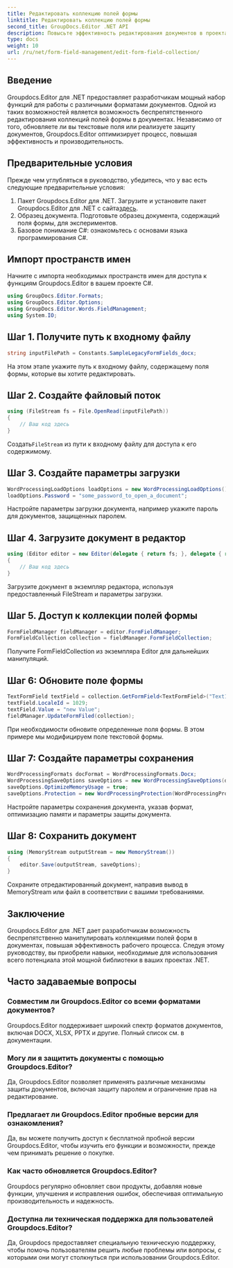 ```yaml
---
title: Редактировать коллекцию полей формы
linktitle: Редактировать коллекцию полей формы
second_title: GroupDocs.Editor .NET API
description: Повысьте эффективность редактирования документов в проектах .NET с помощью Groupdocs.Editor. Легко изменяйте коллекции полей формы.
type: docs
weight: 10
url: /ru/net/form-field-management/edit-form-field-collection/
---
```

## Введение
Groupdocs.Editor для .NET предоставляет разработчикам мощный набор функций для работы с различными форматами документов. Одной из таких возможностей является возможность беспрепятственного редактирования коллекций полей формы в документах. Независимо от того, обновляете ли вы текстовые поля или реализуете защиту документов, Groupdocs.Editor оптимизирует процесс, повышая эффективность и производительность.
## Предварительные условия
Прежде чем углубляться в руководство, убедитесь, что у вас есть следующие предварительные условия:
1.  Пакет Groupdocs.Editor для .NET. Загрузите и установите пакет Groupdocs.Editor для .NET с сайта[здесь](https://releases.groupdocs.com/editor/net/).
2. Образец документа. Подготовьте образец документа, содержащий поля формы, для экспериментов.
3. Базовое понимание C#: ознакомьтесь с основами языка программирования C#.

## Импорт пространств имен
Начните с импорта необходимых пространств имен для доступа к функциям Groupdocs.Editor в вашем проекте C#.
```csharp
using GroupDocs.Editor.Formats;
using GroupDocs.Editor.Options;
using GroupDocs.Editor.Words.FieldManagement;
using System.IO;
```
## Шаг 1. Получите путь к входному файлу
```csharp
string inputFilePath = Constants.SampleLegacyFormFields_docx;
```
На этом этапе укажите путь к входному файлу, содержащему поля формы, которые вы хотите редактировать.
## Шаг 2. Создайте файловый поток
```csharp
using (FileStream fs = File.OpenRead(inputFilePath))
{
    // Ваш код здесь
}
```
 Создать`FileStream` из пути к входному файлу для доступа к его содержимому.
## Шаг 3. Создайте параметры загрузки
```csharp
WordProcessingLoadOptions loadOptions = new WordProcessingLoadOptions();
loadOptions.Password = "some_password_to_open_a_document";
```
Настройте параметры загрузки документа, например укажите пароль для документов, защищенных паролем.
## Шаг 4. Загрузите документ в редактор
```csharp
using (Editor editor = new Editor(delegate { return fs; }, delegate { return loadOptions; }))
{
    // Ваш код здесь
}
```
Загрузите документ в экземпляр редактора, используя предоставленный FileStream и параметры загрузки.
## Шаг 5. Доступ к коллекции полей формы
```csharp
FormFieldManager fieldManager = editor.FormFieldManager;
FormFieldCollection collection = fieldManager.FormFieldCollection;
```
Получите FormFieldCollection из экземпляра Editor для дальнейших манипуляций.
## Шаг 6: Обновите поле формы
```csharp
TextFormField textField = collection.GetFormField<TextFormField>("Text1");
textField.LocaleId = 1029;
textField.Value = "new Value";
fieldManager.UpdateFormFiled(collection);
```
При необходимости обновите определенные поля формы. В этом примере мы модифицируем поле текстовой формы.
## Шаг 7: Создайте параметры сохранения
```csharp
WordProcessingFormats docFormat = WordProcessingFormats.Docx;
WordProcessingSaveOptions saveOptions = new WordProcessingSaveOptions(docFormat);
saveOptions.OptimizeMemoryUsage = true;
saveOptions.Protection = new WordProcessingProtection(WordProcessingProtectionType.AllowOnlyFormFields, "write_password");
```
Настройте параметры сохранения документа, указав формат, оптимизацию памяти и параметры защиты документа.
## Шаг 8: Сохранить документ
```csharp
using (MemoryStream outputStream = new MemoryStream())
{
    editor.Save(outputStream, saveOptions);
}
```
Сохраните отредактированный документ, направив вывод в MemoryStream или файл в соответствии с вашими требованиями.

## Заключение
Groupdocs.Editor для .NET дает разработчикам возможность беспрепятственно манипулировать коллекциями полей форм в документах, повышая эффективность рабочего процесса. Следуя этому руководству, вы приобрели навыки, необходимые для использования всего потенциала этой мощной библиотеки в ваших проектах .NET.

## Часто задаваемые вопросы
### Совместим ли Groupdocs.Editor со всеми форматами документов?
Groupdocs.Editor поддерживает широкий спектр форматов документов, включая DOCX, XLSX, PPTX и другие. Полный список см. в документации.
### Могу ли я защитить документы с помощью Groupdocs.Editor?
Да, Groupdocs.Editor позволяет применять различные механизмы защиты документов, включая защиту паролем и ограничение прав на редактирование.
### Предлагает ли Groupdocs.Editor пробные версии для ознакомления?
Да, вы можете получить доступ к бесплатной пробной версии Groupdocs.Editor, чтобы изучить его функции и возможности, прежде чем принимать решение о покупке.
### Как часто обновляется Groupdocs.Editor?
Groupdocs регулярно обновляет свои продукты, добавляя новые функции, улучшения и исправления ошибок, обеспечивая оптимальную производительность и надежность.
### Доступна ли техническая поддержка для пользователей Groupdocs.Editor?
Да, Groupdocs предоставляет специальную техническую поддержку, чтобы помочь пользователям решить любые проблемы или вопросы, с которыми они могут столкнуться при использовании Groupdocs.Editor.